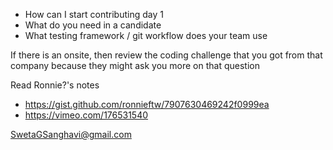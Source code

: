 - How can I start contributing day 1
- What do you need in a candidate
- What testing framework / git workflow does your team use


If there is an onsite, then review the coding challenge that you got from that company because they might ask you more on that question

Read Ronnie?'s notes
  - https://gist.github.com/ronnieftw/7907630469242f0999ea
  - https://vimeo.com/176531540

SwetaGSanghavi@gmail.com